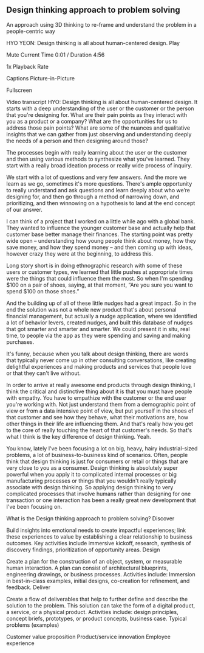 ## Design thinking approach to problem solving

An approach using 3D thinking to re-frame and understand the problem in a people-centric way


HYO YEON: Design thinking is
all about human-centered design.
Play

Mute
Current Time
0:01
/
Duration
4:56

1x
Playback Rate

Captions
Picture-in-Picture

Fullscreen

Video transcript
HYO: Design thinking is all about human-centered design. It starts with a deep understanding of the user or the customer or the person that you're designing for. What are their pain points as they interact with you as a product or a company? What are the opportunities for us to address those pain points? What are some of the nuances and qualitative insights that we can gather from just observing and understanding deeply the needs of a person and then designing around those?

The processes begin with really learning about the user or the customer and then using various methods to synthesize what you've learned. They start with a really broad ideation process or really wide process of inquiry.

We start with a lot of questions and very few answers. And the more we learn as we go, sometimes it's more questions. There's ample opportunity to really understand and ask questions and learn deeply about who we’re designing for, and then go through a method of narrowing down, and prioritizing, and then winnowing on a hypothesis to land at the end concept of our answer.

I can think of a project that I worked on a little while ago with a global bank. They wanted to influence the younger customer base and actually help that customer base better manage their finances. The starting point was pretty wide open – understanding how young people think about money, how they save money, and how they spend money – and then coming up with ideas, however crazy they were at the beginning, to address this.

Long story short is in doing ethnographic research with some of these users or customer types, we learned that little pushes at appropriate times were the things that could influence them the most. So when I'm spending $100 on a pair of shoes, saying, at that moment, “Are you sure you want to spend $100 on those shoes.”

And the building up of all of these little nudges had a great impact. So in the end the solution was not a whole new product that's about personal financial management, but actually a nudge application, where we identified a lot of behavior levers, created nudges, and built this database of nudges that got smarter and smarter and smarter. We could present it in situ, real time, to people via the app as they were spending and saving and making purchases.

It's funny, because when you talk about design thinking, there are words that typically never come up in other consulting conversations, like creating delightful experiences and making products and services that people love or that they can't live without.

In order to arrive at really awesome end products through design thinking, I think the critical and distinctive thing about it is that you must have people with empathy. You have to empathize with the customer or the end user you're working with. Not just understand them from a demographic point of view or from a data intensive point of view, but put yourself in the shoes of that customer and see how they behave, what their motivations are, how other things in their life are influencing them. And that's really how you get to the core of really touching the heart of that customer's needs. So that's what I think is the key difference of design thinking. Yeah.

You know, lately I've been focusing a lot on big, heavy, hairy industrial-sized problems, a lot of business-to-business kind of scenarios. Often, people think that design thinking is just for consumers or retail or things that are very close to you as a consumer. Design thinking is absolutely super powerful when you apply it to complicated internal processes or big manufacturing processes or things that you wouldn't really typically associate with design thinking. So applying design thinking to very complicated processes that involve humans rather than designing for one transaction or one interaction has been a really great new development that I've been focusing on.

What is the Design thinking approach to problem solving?
Discover

Build insights into emotional needs to create impactful experiences; link these experiences to value by establishing a clear relationship to business outcomes.
Key activities include immersive kickoff, research, synthesis of discovery findings, prioritization of opportunity areas.
Design

Create a plan for the construction of an object, system, or measurable human interaction. A plan can consist of architectural blueprints, engineering drawings, or business processes.
Activities include: Immersion in best-in-class examples, initial designs, co-creation for refinement, and feedback.
Deliver

Create a flow of deliverables that help to further define and describe the solution to the problem. This solution can take the form of a digital product, a service, or a physical product.
Activities include: design principles, concept briefs, prototypes, or product concepts, business case.
Typical problems (examples)

Customer value proposition
Product/service innovation
Employee experience
